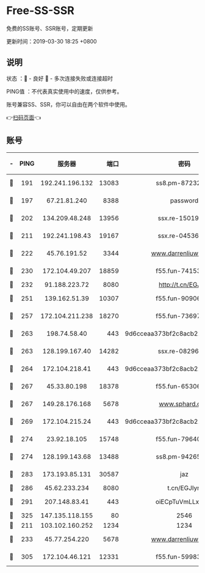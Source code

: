 # Free-SS-SSR

免费的SS账号、SSR账号，定期更新

更新时间：2019-03-30 18:25 +0800

## 说明

状态     ：🙂 - 良好 🙁 - 多次连接失败或连接超时

PING值   ：不代表真实使用中的速度，仅供参考。

账号兼容SS、SSR，你可以自由在两个软件中使用。

👉[扫码页面](https://liesauer.github.io/Free-SS-SSR/)👈

## 账号

|-|PING|服务器|端口|密码|加密方式|区域|
|:----:|:----:|:-----:|-----:|:----:|:----:|:----:|
|🙂|191|192.241.196.132|13083|ss8.pm-87232244|aes-256-cfb|US|
|🙂|197|67.21.81.240|8388|password|aes-256-cfb|US|
|🙂|202|134.209.48.248|13956|ssx.re-15019665|aes-256-cfb|US|
|🙂|211|192.241.198.43|19167|ssx.re-04536960|aes-256-cfb|US|
|🙂|222|45.76.191.52|3344|www.darrenliuwei.com|aes-256-cfb|JP|
|🙂|230|172.104.49.207|18859|f55.fun-74153575|aes-256-cfb|SG|
|🙂|232|91.188.223.72|8080|http://t.cn/EGJIyrl|rc4-md5|RU|
|🙂|251|139.162.51.39|10307|f55.fun-90906199|aes-256-cfb|SG|
|🙂|257|172.104.211.238|18270|f55.fun-73697687|aes-256-cfb|US|
|🙂|263|198.74.58.40|443|9d6cceaa373bf2c8acb22e60b6a58be6|aes-256-cfb|US|
|🙂|263|128.199.167.40|14282|ssx.re-08296146|aes-256-cfb|SG|
|🙂|264|172.104.218.41|443|9d6cceaa373bf2c8acb22e60b6a58be6|aes-256-cfb|US|
|🙂|267|45.33.80.198|18378|f55.fun-65306574|aes-256-cfb|US|
|🙂|267|149.28.176.168|5678|www.sphard.com|aes-256-cfb|AU|
|🙂|269|172.104.215.24|443|9d6cceaa373bf2c8acb22e60b6a58be6|aes-256-cfb|US|
|🙂|274|23.92.18.105|15748|f55.fun-79640206|aes-256-cfb|US|
|🙂|274|128.199.143.68|13488|ss8.pm-94265136|aes-256-cfb|SG|
|🙂|283|173.193.85.131|30587|jaz|aes-256-cfb|US|
|🙂|286|45.62.233.234|8080|t.cn/EGJIyrl|rc4-md5|CA|
|🙂|291|207.148.83.41|443|oiECpTuVmLLxk4Ts|aes-256-cfb|AU|
|🙂|325|147.135.118.155|80|2546|chacha20|US|
|🙂|211|103.102.160.252|1234|1234|rc4-md5|JP|
|🙂|233|45.77.254.220|5678|www.darrenliuwei.com|aes-256-cfb|SG|
|🙂|305|172.104.46.121|12331|f55.fun-59983873|aes-256-cfb|SG|
